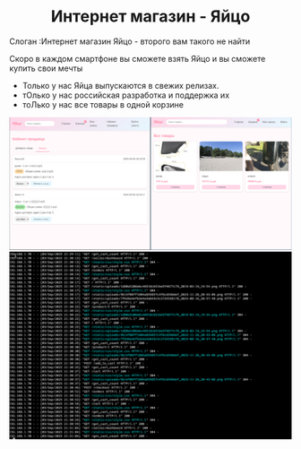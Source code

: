 <div align="center">
  <h1>  Интернет магазин - Яйцо </h1>
</div>

Слоган :Интернет магазин Яйцо - второго вам такого не найти

Скоро в каждом смартфоне вы сможете взять Яйцо и вы сможете купить свои мечты
 - Только у нас Яйца выпускаются в свежих релизах.
 - тОлько у нас российская разработка  и поддержка их
 - тоЛько  у нас все товары в одной корзине

<img src="https://github.com/oditynet/egg/blob/main/pic1.png" title="example" width="800" />
<img src="https://github.com/oditynet/egg/blob/main/pic2.png" title="example" width="800" />
